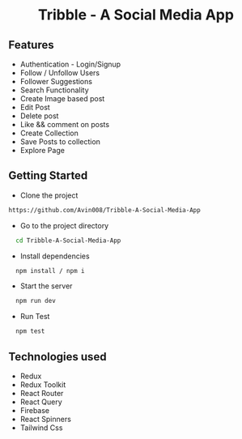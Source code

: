 <h1 align="center">Tribble - A Social Media App</h1>

<h2>Features</h2>
<ul>
<li>Authentication - Login/Signup</li>
<li>Follow / Unfollow Users</li>
<li>Follower Suggestions</li>
<li>Search Functionality</li>
<li>Create Image based post</li>
<li>Edit Post</li>
<li>Delete post</li>
<li>Like && comment on posts</li>
<li>Create Collection</li>
<li>Save Posts to collection</li>
<li>Explore Page</li>
</ul>

## Getting Started

- Clone the project

```bash
https://github.com/Avin008/Tribble-A-Social-Media-App
```

- Go to the project directory

```bash
  cd Tribble-A-Social-Media-App
```

- Install dependencies

```bash
  npm install / npm i
```

- Start the server

```bash
  npm run dev
```

- Run Test

```bash
  npm test
```

<h2>Technologies used</h2>
<ul>
<li>Redux</li>
<li>Redux Toolkit</li>
<li>React Router</li>
<li>React Query</li>
<li>Firebase</li>
<li>React Spinners</li>
<li>Tailwind Css</li>
</ul>
